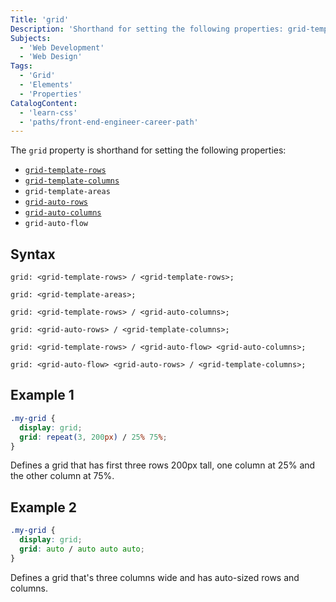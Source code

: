```yaml
---
Title: 'grid'
Description: 'Shorthand for setting the following properties: grid-template-rows, grid-template-columns, grid-template-areas, grid-auto-rows, grid-auto-columns, grid-auto-flow.'
Subjects:
  - 'Web Development'
  - 'Web Design'
Tags:
  - 'Grid'
  - 'Elements'
  - 'Properties'
CatalogContent:
  - 'learn-css'
  - 'paths/front-end-engineer-career-path'
---
```


The `grid` property is shorthand for setting the following properties:

- [`grid-template-rows`](https://www.codecademy.com/resources/docs/css/grids/grid-template-rows)
- [`grid-template-columns`](https://www.codecademy.com/resources/docs/css/grids/grid-template-columns)
- `grid-template-areas`
- [`grid-auto-rows`](https://www.codecademy.com/resources/docs/css/grids/grid-auto-rows)
- [`grid-auto-columns`](https://www.codecademy.com/resources/docs/css/grids/grid-auto-columns)
- `grid-auto-flow`

## Syntax

```pseudo
grid: <grid-template-rows> / <grid-template-rows>;

grid: <grid-template-areas>;

grid: <grid-template-rows> / <grid-auto-columns>;

grid: <grid-auto-rows> / <grid-template-columns>;

grid: <grid-template-rows> / <grid-auto-flow> <grid-auto-columns>;

grid: <grid-auto-flow> <grid-auto-rows> / <grid-template-columns>;
```

## Example 1

```css
.my-grid {
  display: grid;
  grid: repeat(3, 200px) / 25% 75%;
}
```

Defines a grid that has first three rows 200px tall, one column at 25% and the other column at 75%.

## Example 2

```css
.my-grid {
  display: grid;
  grid: auto / auto auto auto;
}
```

Defines a grid that's three columns wide and has auto-sized rows and columns.
